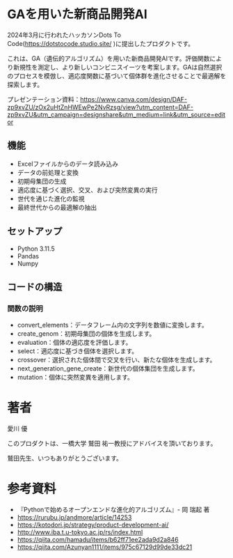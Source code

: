 # GAを用いた新商品開発AI

2024年3月に行われたハッカソンDots To Code(https://dotstocode.studio.site/ )に提出したプロダクトです。

これは、GA（遺伝的アルゴリズム）を用いた新商品開発AIです。評価関数により新規性を測定し、より新しいコンビニスイーツを考案します。GAは自然選択のプロセスを模倣し、適応度関数に基づいて個体群を進化させることで最適解を探索します。

プレゼンテーション資料：https://www.canva.com/design/DAF-zp9xvZU/zOx2uHtZnHWEwPe2NvRzsg/view?utm_content=DAF-zp9xvZU&utm_campaign=designshare&utm_medium=link&utm_source=editor

## 機能

- Excelファイルからのデータ読み込み
- データの前処理と変換
- 初期母集団の生成
- 適応度に基づく選択、交叉、および突然変異の実行
- 世代を通じた進化の監視
- 最終世代からの最適解の抽出

## セットアップ

- Python 3.11.5
- Pandas
- Numpy

## コードの構造

### 関数の説明

 - convert_elements：データフレーム内の文字列を数値に変換します。
 - create_genom：初期母集団の個体を生成します。
 - evaluation：個体の適応度を評価します。
 - select：適応度に基づき個体を選択します。
 - crossover：選択された個体間で交叉を行い、新たな個体を生成します。
 - next_generation_gene_create：新世代の個体集団を生成します。
 - mutation：個体に突然変異を適用します。

# 著者

愛川 優

このプロダクトは、一橋大学 鷲田 祐一教授にアドバイスを頂いております。

鷲田先生、いつもありがとうございます。

# 参考資料
 - 『Pythonで始めるオープンエンドな進化的アルゴリズム』- 岡 瑞起 著
 - https://rurubu.jp/andmore/article/14253
 - https://kotodori.jp/strategy/product-development-ai/
 - http://www.iba.t.u-tokyo.ac.jp/rs/index.html
 - https://qiita.com/hamadu/items/b62ff71ee2ada9d2a846
 - https://qiita.com/Azunyan1111/items/975c67129d99de33dc21